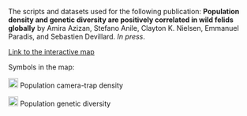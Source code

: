 The scripts and datasets used for the following publication: **Population density and genetic diversity are positively correlated in wild felids globally** by Amira Azizan, Stefano Anile, Clayton K. Nielsen, Emmanuel Paradis, and Sebastien Devillard. _In press_.

[Link to the interactive map](https://itsamira.github.io/GDfelids/interactive_map_GDfelids.html)

Symbols in the map:

<img src="https://github.com/FortAwesome/Font-Awesome/blob/6.x/svgs/solid/camera.svg" width="20" height="20"> Population camera-trap density

<img src="https://github.com/FortAwesome/Font-Awesome/blob/6.x/svgs/solid/dna.svg" width="20" height="20"> Population genetic diversity
